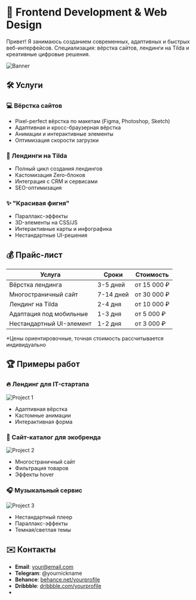 # 🚀 Frontend Development & Web Design 

Привет! Я занимаюсь созданием современных, адаптивных и быстрых веб-интерфейсов. Специализация: вёрстка сайтов, лендинги на Tilda и креативные цифровые решения.

![Banner](https://via.placeholder.com/1920x600/4a6cf7/ffffff?text=Frontend+Development+%26+Web+Design)

## 🛠 Услуги

### 💻 Вёрстка сайтов
- Pixel-perfect вёрстка по макетам (Figma, Photoshop, Sketch)
- Адаптивная и кросс-браузерная вёрстка
- Анимации и интерактивные элементы
- Оптимизация скорости загрузки

### 🎨 Лендинги на Tilda
- Полный цикл создания лендингов
- Кастомизация Zero-блоков
- Интеграция с CRM и сервисами
- SEO-оптимизация

### ✨ "Красивая фигня"
- Параллакс-эффекты
- 3D-элементы на CSS/JS
- Интерактивные карты и инфографика
- Нестандартные UI-решения

## 💰 Прайс-лист

| Услуга                     | Сроки      | Стоимость      |
|----------------------------|------------|----------------|
| Вёрстка лендинга           | 3-5 дней   | от 15 000 ₽    |
| Многостраничный сайт       | 7-14 дней  | от 30 000 ₽    |
| Лендинг на Tilda           | 2-4 дня    | от 10 000 ₽    |
| Адаптация под мобильные    | 1-3 дня    | от 5 000 ₽     |
| Нестандартный UI-элемент   | 1-2 дня    | от 3 000 ₽     |

*Цены ориентировочные, точная стоимость рассчитывается индивидуально

## 🏆 Примеры работ

### 🔥 Лендинг для IT-стартапа
![Project 1](https://via.placeholder.com/600x400/4a6cf7/ffffff?text=Landing+Example)
- Адаптивная вёрстка
- Кастомные анимации
- Интерактивная форма

### 🌿 Сайт-каталог для экобренда
![Project 2](https://via.placeholder.com/600x400/4a6cf7/ffffff?text=Eco+Brand)
- Многостраничный сайт
- Фильтрация товаров
- Эффекты hover

### 🎧 Музыкальный сервис
![Project 3](https://via.placeholder.com/600x400/4a6cf7/ffffff?text=Music+Service)
- Нестандартный плеер
- Параллакс-эффекты
- Темная/светлая темы

## ✉️ Контакты

- **Email**: your@email.com
- **Telegram**: @yournickname
- **Behance**: [behance.net/yourprofile](https://www.behance.net/)
- **Dribbble**: [dribbble.com/yourprofile](https://dribbble.com/)
- 
